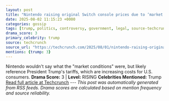 ```yaml
---
layout: post
title: "Nintendo raising original Switch console prices due to ‘market conditions’"
date: 2025-08-02 11:15:23 +0000
categories: gossip
tags: [trump, politics, controversy, government, legal, source-techcrunch, drama-rising]
drama_score: 3
primary_celebrity: trump
source: techcrunch
source_url: "https://techcrunch.com/2025/08/01/nintendo-raising-original-switch-console-prices-due-to-market-conditions/"
mentions: {trump: 3}
---
```


Nintendo wouldn't say what the "market conditions" were, but likely reference President Trump's tariffs, which are increasing costs for U.S. consumers. **Drama Score:** 3 | **Level:** RISING **Celebrities Mentioned:** Trump [Read full article at Techcrunch](https://techcrunch.com/2025/08/01/nintendo-raising-original-switch-console-prices-due-to-market-conditions/) --- *This post was automatically generated from RSS feeds. Drama scores are calculated based on mention frequency and source reliability.*